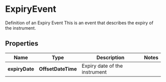 

# ExpiryEvent

Definition of an Expiry Event  This is an event that describes the expiry of the instrument.

## Properties

| Name | Type | Description | Notes |
|------------ | ------------- | ------------- | -------------|
|**expiryDate** | **OffsetDateTime** | Expiry date of the instrument |  |



